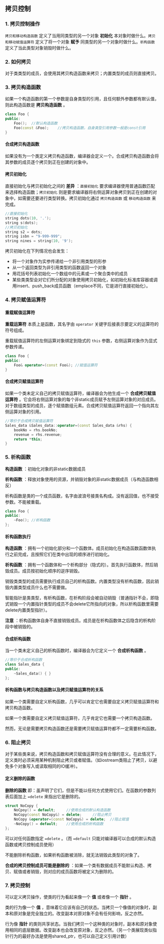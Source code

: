 ## 拷贝控制

### 1. 拷贝控制操作

`拷贝和移动构造函数` 定义了当用同类型的另一个对象 **初始化** 本对象时做什么。`拷贝和移动赋值运算符` 定义了将一个对象 **赋予** 同类型的另一个对象时做什么。`析构函数` 定义了当此类型对象销毁时做什么。

### 2. 如何拷贝

对于类类型的成员，会使用其拷贝构造函数来拷贝；内置类型的成员则直接拷贝。

### 3. 拷贝构造函数

如果一个构造函数的第一个参数是自身类型的引用，且任何额外参数都有默认值，则此构造函数是 **拷贝构造函数** 。

```c++
class Foo {
public:
    Foo();	//默认构造函数
    Foo(const &Foo);	//拷贝构造函数，自身类型引用参数一般是const引用
}
```

#### 合成拷贝构造函数

如果没有为一个类定义拷贝构造函数，编译器会定义一个。合成拷贝构造函数会将其参数的成员逐个拷贝到正在创建的对象中。

#### 拷贝初始化

直接初始化与拷贝初始化之间的 **差异** ：`直接初始化` 要求编译器使用普通函数匹配来选择构造函数；`拷贝初始化` 则是要求编译器将右侧运算对象拷贝到正在创建的对象中，如需要还要进行类型转换。拷贝初始化通过 `拷贝构造函数` 或 `移动构造函数` 来完成。

```c++
//直接初始化
string dots(10, '.');
string s(dots);
//拷贝初始化
string s2 = dots;
string isbn = "9-999-999";
string nines = string(10, '9');
```

拷贝初始化在下列情况也会发生：

- 将一个对象作为实参传递给一个非引用类型的形参
- 从一个返回类型为非引用类型的函数返回一个对象
- 用花括号列表初始化一个数组中的元素或一个聚合类中的成员
- 某些类类型会对它们所分配的对象使用拷贝初始化，如初始化标准库容器或调用insert、push_back成员函数（emplace不同，它是进行直接初始化）。

### 4. 拷贝赋值运算符

#### 重载赋值运算符

**重载运算符** 本质上是函数，其名字由 `operator` 关键字后接表示要定义的运算符的符号组成。

重载赋值运算符的左侧运算对象绑定到隐式的 `this` 参数，右侧运算对象作为显式参数传递。

```c++
class Foo {
public:
    Foo& operator=(const Foo&);	//赋值运算符
}
```

#### 合成拷贝赋值运算符

如果一个类未定义自己的拷贝赋值运算符，编译器会为他生成一个 **合成拷贝赋值运算符** 。它会将右侧运算对象的每个非static成员赋予左侧运算对象的对应成员。对于数组类型的成员，逐个赋值数组元素。合成拷贝赋值运算符返回一个指向其左侧运算对象的引用。

```c++
//等价于合成拷贝赋值运算符
Sales_data &Sales_data::operator=(const Sales_data &rhs) {
    bookNo = rhs.bookNo;
    revenue = rhs.revenue;
    return *this;
}
```

### 5. 析构函数

**构造函数** ：初始化对象的非static数据成员

**析构函数** ：释放对象使用的资源，并销毁对象的非static数据成员（与构造函数相反）

析构函数是类的一个成员函数，名字由波浪号接类名构成。没有返回值，也不接受参数。不能被重载。

```c++
class Foo {
public:
    ~Foo();	//析构函数
};
```

#### 析构函数执行

**构造函数** ：拥有一个初始化部分和一个函数体。成员初始化在构造函数函数体执行之前完成，且按照它们在类中出现的顺序进行初始化。

**析构函数** ：拥有一个函数体和一个析构部分（隐式的）。首先执行函数体，然后销毁成员。成员按初始化顺序的逆序销毁。

销毁类类型的成员需要执行成员自己的析构函数。内置类型没有析构函数，因此销毁内置类型成员什么也不需要做。

智能指针是类类型，有析构函数，在析构阶段会被自动销毁（普通指针不会，即隐式销毁一个内置指针类型的成员不会delete它所指向的对象，所以析构函数里需要delete内置类型指针）。

**注意** ：析构函数体自身不直接销毁成员。成员是在析构函数体之后隐含的析构阶段中被销毁的。

#### 合成析构函数

当一个类未定义自己的析构函数时，编译器会为它定义一个 **合成析构函数** 。

```c++
//等价于合成析构函数
class Sales_data {
public:
    ~Sales_data() { }
};
```

#### 析构函数与拷贝构造函数以及拷贝赋值运算符的关系

如果一个类需要自定义析构函数，几乎可以肯定它也需要自定义拷贝赋值运算符和拷贝构造函数。

如果一个类需要自定义拷贝赋值运算符，几乎肯定它也需要一个拷贝构造函数。

然而，无论是需要拷贝构造函数还是需要拷贝赋值运算符都不一定需要析构函数。

### 6. 阻止拷贝

对于某些类来说，拷贝构造函数和拷贝赋值运算符没有合理的意义。在此情况下，定义类时必须采用某种机制阻止拷贝或者赋值。（如iostream类阻止了拷贝，以避免多个对象写入或读取相同的IO缓冲）。

#### 定义删除的函数

**删除的函数** 即：虽声明了它们，但是不能以任何方式使用它们。在函数的参数列表后面加上 `=delete` 来指出它是删除的。

```c++
struct NoCopy {
	NoCpoy() = default;		//使用合成的默认构造函数
    NoCopy(const NoCopy&) = delete;		//阻止拷贝
    NoCopy &operator=(const NoCopy&) = delete;	//阻止赋值
    ~NoCopy() = default;	//使用合成的析构函数
};
```

可以对任何函数指定 `=delete` 。（而 `=default` 只能对编译器可以合成的默认构造函数或拷贝控制成员使用）

不能删除析构函数，如果析构函数被消除，就无法销毁此类型的对象了。

**合成的拷贝控制成员可能是删除的** ：如果一个类有数据成员不能默认构造、拷贝、赋值或者销毁，则对应的成员函数将被定义为删除的。

### 7. 拷贝控制

可以定义拷贝操作，使类的行为看起来像一个 **值** 或者像一个 **指针** 。

类的行为像一个 **值** ，意味着它应该有自己的状态。当拷贝一个像值的对象时，副本和原对象是完全独立的。改变副本对原对象不会有任何影响，反之亦然。

行为像 **指针** 的类则共享状态。当我们拷贝一个这种类的对象时，副本和原对象使用相同的底层数据。改变副本也会改变原对象，反之亦然。（另一个类展现类似指针行为的最好办法是使用shared_ptr，也可以自己定义引用计数）










